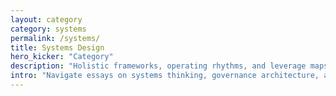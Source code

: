 ```yaml
---
layout: category
category: systems
permalink: /systems/
title: Systems Design
hero_kicker: "Category"
description: "Holistic frameworks, operating rhythms, and leverage maps for complex environments."
intro: "Navigate essays on systems thinking, governance architecture, and feedback loops that keep teams adaptive."
---
```

